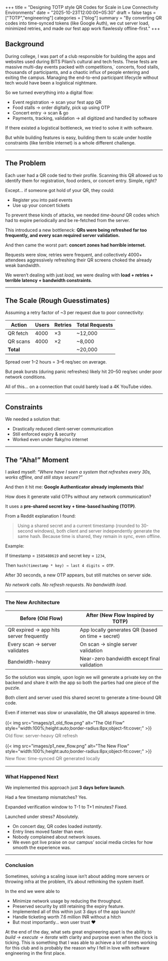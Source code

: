 +++
title = "Designing TOTP style QR Codes for Scale in Low Connectivity Environments"
date = "2025-10-23T12:00:00+05:30"
draft = false
tags = ["TOTP","engineering"]
categories = ["blog"]
summary = "By converting QR codes into time-synced tokens (like Google Auth), we cut server load, minimized retries, and made our fest app work flawlessly offline-first."
+++

## **Background**

During college, I was part of a club responsible for building the apps and websites used during BITS Pilani’s cultural and tech fests. These fests are massive multi-day events packed with competitions,´ concerts, food stalls, thousands of participants, and a chaotic influx of people entering and exiting the campus. Managing the end-to-end participant lifecycle without tech would have been a logistical nightmare.

So we turned everything into a digital flow:

- Event registration → scan your fest app QR
- Food stalls → order digitally, pick up using OTP
- Concert entry → scan & go
- Payments, tracking, validation → all digitized and handled by software

If there existed a logistical bottleneck, we tried to solve it with software.

But while building features is easy, building them to scale under hostile constraints (like terrible internet) is a whole different challenge.

---

## The Problem

Each user had a QR code tied to their profile. Scanning this QR allowed us to identify them for registration, food orders, or concert entry. Simple, right?

Except… if someone got hold of your QR, they could:

- Register you into paid events
- Use up your concert tickets

To prevent these kinds of attacks, we needed *time-bound* QR codes which had to expire periodically and be re-fetched from the server.

This introduced a new bottleneck: **QRs were being refreshed far too frequently, and every scan required server validation.**

And then came the worst part: **concert zones had horrible internet.**

Requests were slow, retries were frequent, and collectively 4000+ attendees aggressively refreshing their QR screens choked the already weak bandwidth.

We weren’t dealing with just *load,* we were dealing with **load + retries + terrible latency + bandwidth constraints**.

---

## **The Scale (Rough Guesstimates)**

Assuming a retry factor of ~3 per request due to poor connectivity:

| Action | Users | Retries | Total Requests |
| --- | --- | --- | --- |
| QR fetch | 4000 | ×3 | ~12,000 |
| QR scans | 4000 | ×2 | ~8,000 |
| **Total** |  |  | ~20,000 |

Spread over 1–2 hours = 3–6 req/sec on average.

But peak bursts (during panic refreshes) likely hit 20–50 req/sec under poor network conditions.

All of this… on a connection that could barely load a 4K YouTube video.

---

## **Constraints**

We needed a solution that:

- Drastically reduced client-server communication
- Still enforced expiry & security
- Worked even under flaky/no internet

---

## **The “Aha!” Moment**

I asked myself: *“Where have I seen a system that refreshes every 30s, works offline, and still stays secure?”*

And then it hit me: **Google Authenticator already implements this!**

How does it generate valid OTPs without any network communication?

It uses a **pre-shared secret key + time-based hashing (TOTP)**.

From a Reddit explanation I found:

> Using a shared secret and a current timestamp (rounded to 30-second windows), both client and server independently generate the same hash. Because time is shared, they remain in sync, even offline.
> 

Example:

If timestamp = `1505480619` and secret key = `1234`,

Then `hash(timestamp * key) → last 4 digits = OTP`.

After 30 seconds, a new OTP appears, but still matches on server side.

*No network calls. No refresh requests. No bandwidth load.*

---

### **The New Architecture**

| Before (Old Flow) | After (New Flow Inspired by TOTP) |
| --- | --- |
| QR expired → app hits server frequently | App locally generates QR (based on time + secret) |
| Every scan → server validates | On scan → single server validation |
| Bandwidth-heavy | Near-zero bandwidth except final validation |

So the solution was simple, upon login we will generate a private key on the backend and share it with the app so both the parties had one piece of the puzzle. 

Both client and server used this shared secret to generate a time-bound QR code.

Even if internet was slow or unavailable, the QR always appeared in time.
<div style="display:flex;gap:1rem;flex-wrap:wrap;margin:1rem 0;">
	<figure style="flex:1 1 48%;margin:0;">
		{{< img src="images/p1_old_flow.png" alt="The Old Flow" style="width:100%;height:auto;border-radius:8px;object-fit:cover;" >}}
		<figcaption style="font-size:0.9rem;color:var(--muted,#666);margin-top:0.4rem;">Old flow: server-heavy QR refresh</figcaption>
	</figure>
	<figure style="flex:1 1 48%;margin:0;">
		{{< img src="images/p1_new_flow.png" alt="The New Flow" style="width:100%;height:auto;border-radius:8px;object-fit:cover;" >}}
		<figcaption style="font-size:0.9rem;color:var(--muted,#666);margin-top:0.4rem;">New flow: time-synced QR generated locally</figcaption>
	</figure>
</div>

---

### **What Happened Next**

We implemented this approach just **3 days before launch**.

Had a few timestamp mismatches? Yes.

Expanded verification window to T-1 to T+1 minutes? Fixed.

Launched under stress? Absolutely.

- On concert day, QR codes loaded *instantly*.
- Entry lines moved faster than ever.
- Nobody complained about network issues.
- We even got live praise on our campus’ social media circles for how smooth the experience was.

---

### **Conclusion**

Sometimes, solving a scaling issue isn’t about adding more servers or throwing infra at the problem, it’s about rethinking the system itself.

In the end we were able to

- Minimize network usage by reducing the throughput.
- Preserved security by still retaining the expiry feature.
- Implemented all of this within just 3 days of the app launch!
- Handle ticketing worth 7.6 million INR without a hitch
- But most importantly… won user trust ♥️

At the end of the day, what sets great engineering apart is the ability to *build → execute → iterate* with clarity and purpose even when the clock is ticking. This is something that I was able to achieve a lot of times working for this club and is probably the reason why I fell in love with software engineering in the first place.